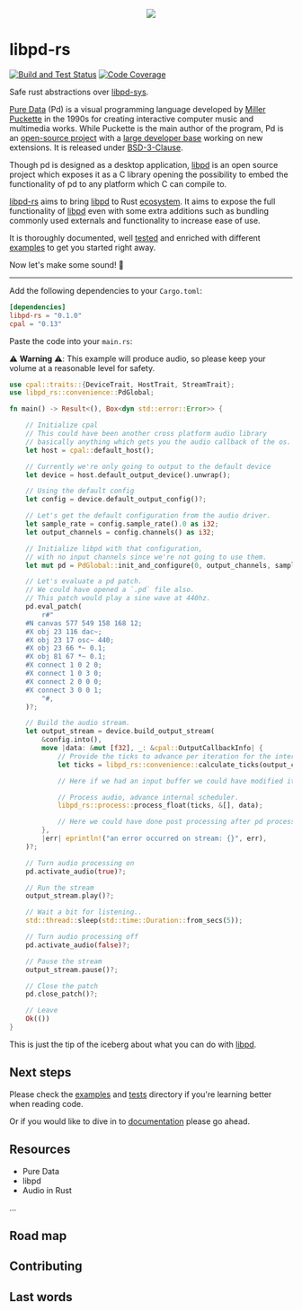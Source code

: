 <p align="center">
  <img src="https://raw.githubusercontent.com/alisomay/libpd-rs/main/assets/logo_transparent.png"/>
</p>

# libpd-rs

[![Build and Test Status](https://github.com/alisomay/libpd-rs/workflows/CI/badge.svg)](https://github.com/alisomay/libpd-rs/actions?query=workflow%3ACI)
[![Code Coverage](https://codecov.io/gh/alisomay/libpd-rs/branch/main/graph/badge.svg?token=R25IX6EWRD)](https://codecov.io/gh/alisomay/libpd-rs)

Safe rust abstractions over [libpd-sys](https://github.com/alisomay/libpd-sys).

[Pure Data](https://puredata.info/) (Pd) is a visual programming language developed by [Miller Puckette](https://en.wikipedia.org/wiki/Miller_Puckette) in the 1990s for creating interactive computer music and multimedia works. While Puckette is the main author of the program, Pd is an [open-source project](https://github.com/pure-data/pure-data) with a [large developer base](https://github.com/pure-data/pure-data/graphs/contributors) working on new extensions. It is released under [BSD-3-Clause](https://opensource.org/licenses/BSD-3-Clause).

Though pd is designed as a desktop application, [libpd](https://github.com/libpd) is an open source project which exposes it as a C library opening the possibility to embed the functionality of pd to any platform which C can compile to.

[libpd-rs](https://github.com/alisomay/libpd-rs) aims to bring [libpd](https://github.com/libpd) to Rust [ecosystem](https://crates.io/). It aims to expose the full functionality of [libpd](https://github.com/libpd) even with some extra additions such as bundling commonly used externals and functionality to increase ease of use.

It is thoroughly documented, well [tested](https://github.com/alisomay/libpd-rs/tests) and enriched with different [examples](https://github.com/alisomay/libpd-rs/examples) to get you started right away.

Now let's make some sound! 🔔

---

Add the following dependencies to your `Cargo.toml`:

```toml
[dependencies]
libpd-rs = "0.1.0"
cpal = "0.13"
```

Paste the code into your `main.rs`:

⚠️ **Warning** ⚠️: This example will produce audio, so please keep your volume at a reasonable level for safety.

```rust
use cpal::traits::{DeviceTrait, HostTrait, StreamTrait};
use libpd_rs::convenience::PdGlobal;

fn main() -> Result<(), Box<dyn std::error::Error>> {

    // Initialize cpal
    // This could have been another cross platform audio library
    // basically anything which gets you the audio callback of the os.
    let host = cpal::default_host();

    // Currently we're only going to output to the default device
    let device = host.default_output_device().unwrap();

    // Using the default config
    let config = device.default_output_config()?;

    // Let's get the default configuration from the audio driver.
    let sample_rate = config.sample_rate().0 as i32;
    let output_channels = config.channels() as i32;

    // Initialize libpd with that configuration,
    // with no input channels since we're not going to use them.
    let mut pd = PdGlobal::init_and_configure(0, output_channels, sample_rate)?;

    // Let's evaluate a pd patch.
    // We could have opened a `.pd` file also.
    // This patch would play a sine wave at 440hz.
    pd.eval_patch(
        r#"
    #N canvas 577 549 158 168 12;
    #X obj 23 116 dac~;
    #X obj 23 17 osc~ 440;
    #X obj 23 66 *~ 0.1;
    #X obj 81 67 *~ 0.1;
    #X connect 1 0 2 0;
    #X connect 1 0 3 0;
    #X connect 2 0 0 0;
    #X connect 3 0 0 1;
        "#,
    )?;

    // Build the audio stream.
    let output_stream = device.build_output_stream(
        &config.into(),
        move |data: &mut [f32], _: &cpal::OutputCallbackInfo| {
            // Provide the ticks to advance per iteration for the internal scheduler.
            let ticks = libpd_rs::convenience::calculate_ticks(output_channels, data.len() as i32);

            // Here if we had an input buffer we could have modified it to do pre-processing.

            // Process audio, advance internal scheduler.
            libpd_rs::process::process_float(ticks, &[], data);

            // Here we could have done post processing after pd processed our output buffer in place.
        },
        |err| eprintln!("an error occurred on stream: {}", err),
    )?;

    // Turn audio processing on
    pd.activate_audio(true)?;

    // Run the stream
    output_stream.play()?;

    // Wait a bit for listening..
    std::thread::sleep(std::time::Duration::from_secs(5));

    // Turn audio processing off
    pd.activate_audio(false)?;

    // Pause the stream
    output_stream.pause()?;

    // Close the patch
    pd.close_patch()?;

    // Leave
    Ok(())
}
```

This is just the tip of the iceberg about what you can do with [libpd](https://github.com/libpd).

## Next steps

Please check the [examples](https://github.com/alisomay/libpd-rs/examples) and [tests](https://github.com/alisomay/libpd-rs/tests) directory if you're learning better when reading code.

Or if you would like to dive in to [documentation]() please go ahead.

## Resources

- Pure Data
- libpd
- Audio in Rust

...

## Road map

## Contributing

## Last words
